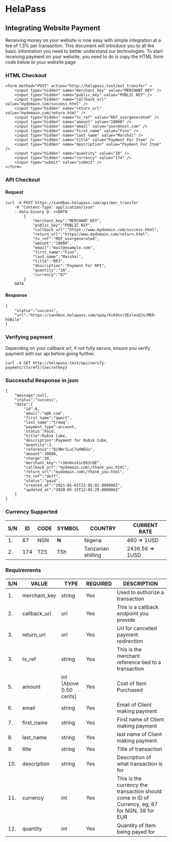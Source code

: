 # HelaPass

## Integrating Website Payment

Receiving money on your website is now easy with simple integration at a fee of 1.3% per transaction. This document will introduce you to all the basic information you need to better understand our technologies. To start receiving payment on your website, you need to do is copy the HTML form code below to your website page

### HTML Checkout

```
<form method="POST" action="http://helapass.test/ext_transfer" >
    <input type="hidden" name="merchant_key" value="MERCHANT KEY" />
	<input type="hidden" name="public_key" value="PUBLIC KEY" />
	<input type="hidden" name="callback_url" value="mydomain.com/success.html" />
	<input type="hidden" name="return_url" value="mydomain.com/return.html" />
	<input type="hidden" name="tx_ref" value="REF_usergenerated" />
	<input type="hidden" name="amount" value="10000" />
	<input type="hidden" name="email" value="user@test.com" />
	<input type="hidden" name="first_name" value="Finn" />
	<input type="hidden" name="last_name" value="Marshal" />
	<input type="hidden" name="title" value="Payment For Item" />
	<input type="hidden" name="description" value="Payment For Item" />
	<input type="hidden" name="quantity" value="10" />
	<input type="hidden" name="currency" value="174" />
	<input type="submit" value="submit" />
</form>
```

### API Checkout

#### Request
```
curl -X POST https://sandbox.helapass.com/api/mer_transfer 
	-H "Content-Type: application/json" 
	--data-binary @- <<DATA
		{
			"merchant_key":"MERCHANT KEY",
			"public_key":"PUBLIC KEY",
			"callback_url":"https://www.mydomain.com/success.html",
			"return_url":"https//www.mydomain.com/return.html",
			"tx_ref":"REF_usergenerated",
			"amount":"10000",
			"email":"mail@example.com",
			"first_name":"Finn",
			"last_name":"Marshal",
			"title":"RPI",
			"description":"Payment For RPI",
			"quantity":"10",
			"currency":"87"
		}
	DATA
```

#### Response
```
{
    "status":"success",
    "url":"https://sandbox.helapass.com/xpay/kiK4Ssr3ExleuQJo/MER-hVBile"
}
```

### Verifying payment

Depending on your callback url, if not fully secure, ensure you verify payment with our api before going further.
```
curl -X GET http://helapass.test/api/verify-payment/{txref}/{secretkey}
```


### Successful Response in json
```
{
	"message":null,
	"status":"success",
	"data":{
		"id":6,
		"email":"a@b.com",
		"first_name":"qwert",
		"last_name":"trewq",
		"payment_type":account,
		'status':Paid,
		"title":Rubik Cube,
		"description":Payment for Rubik Cube,
		"quantity":2,
		"reference":"Di9Wr1LuC7u4WEGu",
		"amount":10000,
		"charge":50,
		"merchant_key":"r1Kn6nzk1cE63rQE",
		"callback_url":"mydomain.com\/thank_you.html",
		"return_url":"mydomain.com\/thank_you.html",
		"tx_ref":"deff",
		"status":"paid",
		"created_at":"2021-01-01T22:05:02.000000Z",
		"updated_at":"2020-05-15T12:05:29.000000Z"
	}
}
```

### Currency Supported

| S/N | ID  | CODE | SYMBOL | COUNTRY            | CURRENT RATE    |
| --- | ------ | ------- | --------- | ------------------------ | ------------------- |
| 1.  | 87     | NGN     | ₦         | Nigeria                  | 460 => 1USD         |
| 2.  | 174    | TZS     | TSh       | Tanzanian shilling       | 2436.56 => 1USD     |

### Requirements

| S/N | VALUE        | TYPE                   | REQUIRED | DESCRIPTION                                                                                    |
| --- | ------------ | ---------------------- | -------- | ---------------------------------------------------------------------------------------------- |
| 1.  | merchant_key | string                 | Yes      | Used to authorize a transaction                                                                |
| 2.  | callback_url | url                    | Yes      | This is a callback endpoint you provide                                                        |
| 3.  | return_url   | url                    | Yes      | Url for cancelled payment redirection                                                          |
| 3.  | tx_ref       | string                 | Yes      | This is the merchant reference tied to a transaction                                           |
| 5.  | amount       | int [Above 0.50 cents] | Yes      | Cost of Item Purchased                                                                         |
| 6.  | email        | string                 | Yes      | Email of Client making payment                                                                 |
| 7.  | first_name   | string                 | Yes      | First name of Client making payment                                                            |
| 8.  | last_name    | string                 | Yes      | last name of Client making payment                                                             |
| 9.  | title        | string                 | Yes      | Title of transaction                                                                           |
| 10. | description  | string                 | Yes      | Description of what transaction is for                                                         |
| 11. | currency     | int                    | Yes      | This is the currency the transaction should come in ID of Currency, eg; 87 for NGN, 38 for EUR |
| 12. | quantity     | int                    | Yes      | Quantity of Item being payed for                                                               |
